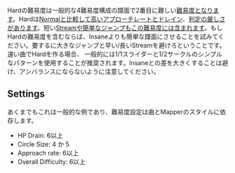 Hardの難易度は一般的な4難易度構成の譜面で2番目に難しい[難易度となります](JP:Difficulty)。Hardは[Normalと比較して高い](JP:Normal)[アプローチレートと](JP:Approach_rate)[ドレイン](JP:HP_drain)、[判定の厳しさがあります](JP:Overall_difficulty)。短い[Streamや簡単な](JP:Streams)[ジャンプもこの難易度には含まれます](JP:Jumps)。もしHardの難易度を含むならば、Insaneよりも簡単な譜面にさせることを試みてください。要するに大きなジャンプと早い/長いStreamを避けろということです。速い曲でHardを作る場合、 一般的には1/1スライダーと1/2サークルのシンプルなパターンを使用することが推奨されます。Insaneとの差を大きくすることは避け、アンバランスにならないように注意してください。

Settings
--------

あくまでもこれは一般的な例であり、難易度設定は曲とMapperのスタイルに依存します。

-   HP Drain: 6以上
-   Circle Size: 4 か 5
-   Approach rate: 6以上
-   Overall Difficulty: 6以上
